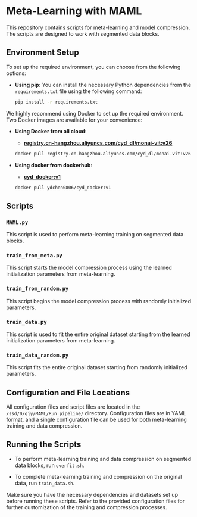 # Meta-Learning with MAML

This repository contains scripts for meta-learning and model compression. The scripts are designed to work with segmented data blocks.

## Environment Setup

To set up the required environment, you can choose from the following options:

- **Using pip**:
  You can install the necessary Python dependencies from the `requirements.txt` file using the following command:

  ```bash
  pip install -r requirements.txt

We highly recommend using Docker to set up the required environment. Two Docker images are available for your convenience:

- **Using Docker from ali cloud**:
  - [**registry.cn-hangzhou.aliyuncs.com/cyd_dl/monai-vit:v26**](https://registry.cn-hangzhou.aliyuncs.com/cyd_dl/monai-vit:v26)
  
  ```bash
  docker pull registry.cn-hangzhou.aliyuncs.com/cyd_dl/monai-vit:v26
  
- **Using docker from dockerhub**:
  - [**cyd_docker:v1**](https://ydchen0806/cyd_docker:v1)
  
  ```bash
  docker pull ydchen0806/cyd_docker:v1

## Scripts

### `MAML.py`

This script is used to perform meta-learning training on segmented data blocks.

### `train_from_meta.py`

This script starts the model compression process using the learned initialization parameters from meta-learning.

### `train_from_random.py`

This script begins the model compression process with randomly initialized parameters.

### `train_data.py`

This script is used to fit the entire original dataset starting from the learned initialization parameters from meta-learning.

### `train_data_random.py`

This script fits the entire original dataset starting from randomly initialized parameters.

## Configuration and File Locations

All configuration files and script files are located in the `/ssd/0/qjy/MAML/Run_pipeline/` directory. Configuration files are in YAML format, and a single configuration file can be used for both meta-learning training and data compression.

## Running the Scripts

- To perform meta-learning training and data compression on segmented data blocks, run `overfit.sh`.

- To complete meta-learning training and compression on the original data, run `train_data.sh`.

Make sure you have the necessary dependencies and datasets set up before running these scripts. Refer to the provided configuration files for further customization of the training and compression processes.
